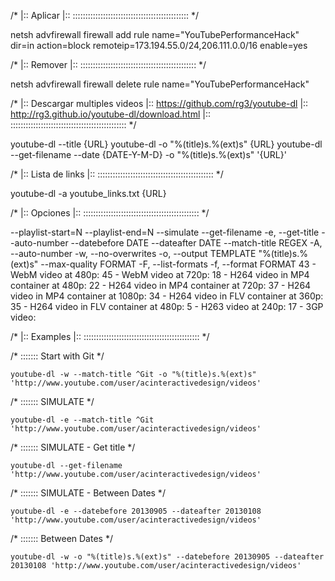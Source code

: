 
/*
|::  Aplicar
|:: :::::::::::::::::::::::::::::::::::::::::::::: */

netsh advfirewall firewall add rule name="YouTubePerformanceHack" dir=in action=block remoteip=173.194.55.0/24,206.111.0.0/16 enable=yes



/*
|::  Remover
|:: :::::::::::::::::::::::::::::::::::::::::::::: */

netsh advfirewall firewall delete rule name="YouTubePerformanceHack"



/*
|::  Descargar multiples videos
|::  https://github.com/rg3/youtube-dl
|::  http://rg3.github.io/youtube-dl/download.html
|:: :::::::::::::::::::::::::::::::::::::::::::::: */

youtube-dl --title {URL}
youtube-dl -o "%(title)s.%(ext)s"  {URL}
youtube-dl --get-filename --date {DATE-Y-M-D} -o "%(title)s.%(ext)s" '{URL}'



/*
|:: Lista de links
|:: :::::::::::::::::::::::::::::::::::::::::::::: */

youtube-dl -a youtube_links.txt {URL}



/*
|::  Opciones
|:: :::::::::::::::::::::::::::::::::::::::::::::: */

--playlist-start=N --playlist-end=N
--simulate
--get-filename
-e, --get-title
--auto-number
--datebefore DATE
--dateafter DATE
--match-title REGEX
-A, --auto-number
-w, --no-overwrites
-o, --output TEMPLATE
    "%(title)s.%(ext)s"
--max-quality FORMAT
-F, --list-formats
-f, --format FORMAT
    43 - WebM video at 480p:
    45 - WebM video at 720p:
    18 - H264 video in MP4 container at 480p:
    22 - H264 video in MP4 container at 720p:
    37 - H264 video in MP4 container at 1080p:
    34 - H264 video in FLV container at 360p:
    35 - H264 video in FLV container at 480p:
     5 - H263 video at 240p:
    17 - 3GP video:



/*
|:: Examples
|:: :::::::::::::::::::::::::::::::::::::::::::::: */

/* ::::::: Start with Git */

    youtube-dl -w --match-title ^Git -o "%(title)s.%(ext)s" 'http://www.youtube.com/user/acinteractivedesign/videos'


/* ::::::: SIMULATE */

    youtube-dl -e --match-title ^Git 'http://www.youtube.com/user/acinteractivedesign/videos'

/* :::::::  SIMULATE - Get title */

    youtube-dl --get-filename 'http://www.youtube.com/user/acinteractivedesign/videos'

/* ::::::: SIMULATE - Between Dates */

    youtube-dl -e --datebefore 20130905 --dateafter 20130108 'http://www.youtube.com/user/acinteractivedesign/videos'

/* ::::::: Between Dates */

    youtube-dl -w -o "%(title)s.%(ext)s" --datebefore 20130905 --dateafter 20130108 'http://www.youtube.com/user/acinteractivedesign/videos'


